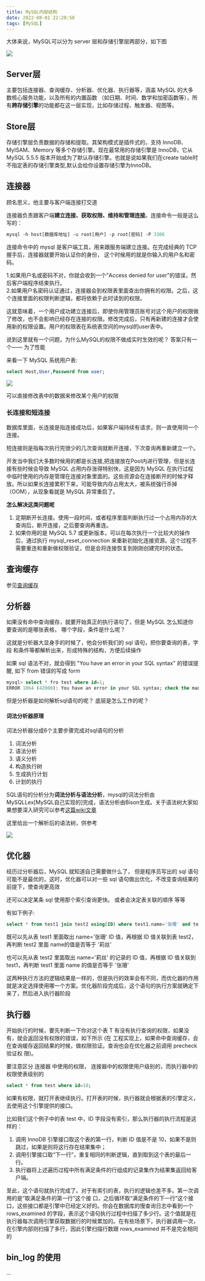 ```yaml
---
title: MySQL内部结构
date: 2022-08-01 22:20:58
tags: [MySQL]
---
```

大体来说，MySQL可以分为 server 层和存储引擎层两部分，如下图

![](../images/Pasted%20image%2020220801222250.png)


## Server层  
主要包括连接器、查询缓存、分析器、优化器、执行器等，涵盖 MySQL 的大多数核心服务功能，以及所有的内置函数   （如日期、时间、数学和加密函数等），所有**跨存储引擎**的功能都在这一层实现，比如存储过程、触发器、视图等。  
## Store层  
存储引擎层负责数据的存储和提取。其架构模式是插件式的，支持 InnoDB、MyISAM、Memory 等多个存储引擎。现在最常用的存储引擎是 InnoDB，它从 MySQL 5.5.5 版本开始成为了默认存储引擎。也就是说如果我们在create table时不指定表的存储引擎类型,默认会给你设置存储引擎为InnoDB。


## 连接器

顾名思义，他主要与客户端连接打交道

连接器负责跟客户端**建立连接、获取权限、维持和管理连接**。连接命令一般是这么写的：  

```sql
mysql ‐h host[数据库地址] ‐u root[用户] ‐p root[密码] ‐P 3306  
```
连接命令中的 mysql 是客户端工具，用来跟服务端建立连接。在完成经典的 TCP 握手后，连接器就要开始认证你的身份，  这个时候用的就是你输入的用户名和密码。  

1.如果用户名或密码不对，你就会收到一个"Access denied for user"的错误，然后客户端程序结束执行。  
2.如果用户名密码认证通过，连接器会到权限表里面查出你拥有的权限。之后，这个连接里面的权限判断逻辑，都将依赖于此时读到的权限。  

这就意味着，一个用户成功建立连接后，即使你用管理员账号对这个用户的权限做了修改，也不会影响已经存在连接的权限。修改完成后，只有再新建的连接才会使用新的权限设置。用户的权限表在系统表空间的mysql的user表中。

说到这里就有一个问题，为什么MySQL的权限不做成实时生效的呢？ 答案只有一个—— 为了性能

来看一下 MySQL 系统用户表:

```sql
select Host,User,Password from user;
```
![](../images/Pasted%20image%2020220801223648.png)

可以直接修改表中的数据来修改某个用户的权限

### 长连接和短连接

数据库里面，长连接是指连接成功后，如果客户端持续有请求，则一直使用同一个连接。

短连接则是指每次执行完很少的几次查询就断开连接，下次查询再重新建立一个。  

开发当中我们大多数时候用的都是长连接,把连接放在Pool内进行管理，但是长连接有些时候会导致 MySQL 占用内存涨得特别快，这是因为 MySQL 在执行过程中临时使用的内存是管理在连接对象里面的。这些资源会在连接断开的时候才释放。所以如果长连接累积下来，可能导致内存占用太大，被系统强行杀掉（OOM），从现象看就是 MySQL 异常重启了。  

**怎么解决这类问题呢**

1. 定期断开长连接。使用一段时间，或者程序里面判断执行过一个占用内存的大查询后，断开连接，之后要查询再重连。  
2. 如果你用的是 MySQL 5.7 或更新版本，可以在每次执行一个比较大的操作后，通过执行 mysql_reset_connection 来重新初始化连接资源。这个过程不需要重连和重新做权限验证，但是会将连接恢复到刚刚创建完时的状态。


## 查询缓存
参见[查询缓存](https://dccmmtop.github.io/posts/mysql%E4%B8%AD%E7%9A%84%E6%9F%A5%E8%AF%A2%E7%BC%93%E5%AD%98/)

## 分析器

如果没有命中查询缓存，就要开始真正的执行语句了，但是 MySQL 怎么知道你要查询的是哪张表格， 哪个字段，条件是什么呢？

这就是分析器大显身手的时候了，他会分析我们的 sql 语句，把你要查询的表，字段 和条件等都解析出来，形成特殊的结构，方便后续操作

如果 sql 语法不对，就会得到 "You have an error in your SQL syntax" 的错误提醒, 如下 from 错误的写成 form

```sql
mysql> select * fro test where id=1;  
ERROR 1064 (42000): You have an error in your SQL syntax; check the manual that corresponds t   o your MySQL server version for the right syntax to use near 'fro test where id=1' at line 1
```

但是分析器是如何解析sql语句的呢？ 底层是怎么工作的呢？

#### 词法分析器原理

词法分析器分成6个主要步骤完成对sql语句的分析  
1. 词法分析  
2. 语法分析  
3. 语义分析  
4. 构造执行树  
5. 生成执行计划  
6. 计划的执行

SQL语句的分析分为**词法分析与语法分析**，mysql的词法分析由MySQLLex[MySQL自己实现的]完成，语法分析由Bison生成。关于语法树大家如果想要深入研究可以参考[这篇wiki文章](https://en.wikipedia.org/wiki/LR_parser)

这里给出一个解析后的语法树，供参考

![](../images/Pasted%20image%2020220801231233.png)


## 优化器

经历过分析器后，MySQL 就知道自己需要做什么了， 但是程序员写出的 sql 语句可能不是最优的，这时，优化器可以对一些 sql 语句做出优化，不改变查询结果的前提下，使查询更高效

还可以决定某条 sql 使用那个索引查询更快。 或者会决定表关联的顺序 等等

有如下例子:

```sql
select * from test1 join test2 using(ID) where test1.name='张珊' and test2.name='莉丝';  
```

既可以先从表 test1 里面取出 name='张珊' ID 值，再根据 ID 值关联到表 test2，再判断 test2 里面 name的值是否等于 '莉丝'

也可以先从表 test2 里面取出 name='莉丝' 的记录的 ID 值，再根据 ID 值关联到 test1，再判断 test1 里面 name 的值是否等于 '张珊'

这两种执行方法的逻辑结果是一样的，但是执行的效率会有不同，而优化器的作用就是决定选择使用哪一个方案。优化器阶段完成后，这个语句的执行方案就确定下来了，然后进入执行器阶段

## 执行器

开始执行的时候，要先判断一下你对这个表 T 有没有执行查询的权限，如果没有，就会返回没有权限的错误，如下所示 (在 工程实现上，如果命中查询缓存，会在查询缓存返回结果的时候，做权限验证。查询也会在优化器之前调用 precheck 验证权 限)。  

要注意区分 连接器 中使用的权限， 连接器中的权限使用户级别的，而执行器中的权限使表级别的

```sql
select * from test where id=10;  
```
如果有权限，就打开表继续执行。打开表的时候，执行器就会根据表的引擎定义，去使用这个引擎提供的接口。  

比如我们这个例子中的表 test 中，ID 字段没有索引，那么执行器的执行流程是这样的：  
1. 调用 InnoDB 引擎接口取这个表的第一行，判断 ID 值是不是 10，如果不是则跳过，如果是则将这行存在结果集中；  
2. 调用引擎接口取“下一行”，重复相同的判断逻辑，直到取到这个表的最后一行。  
3. 执行器将上述遍历过程中所有满足条件的行组成的记录集作为结果集返回给客户端。  

至此，这个语句就执行完成了。对于有索引的表，执行的逻辑也差不多。第一次调用的是“取满足条件的第一行”这个接 口，之后循环取“满足条件的下一行”这个接口，这些接口都是引擎中已经定义好的。你会在数据库的慢查询日志中看到一个rows_examined 的字段，表示这个语句执行过程中扫描了多少行。这个值就是在执行器每次调用引擎获取数据行的时候累加的。在有些场景下，执行器调用一次，在引擎内部则扫描了多行，因此引擎扫描行数跟 rows_examined 并不是完全相同的


## bin_log 的使用

...